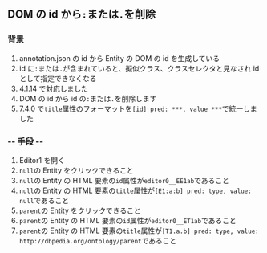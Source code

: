 ## DOM の id から`:`または`.`を削除

### 背景

1.  annotation.json の id から Entity の DOM の id を生成している
2.  id に`:`または`.`が含まれていると、擬似クラス、クラスセレクタと見なされ id として指定できなくなる
3.  4.1.14 で対応しました
4.  DOM の id から id の`:`または`.`を削除します
5.  7.4.0 で`title`属性のフォーマットを`[id] pred: ***, value ***`で統一しました

### -- 手段 --

1.  Editor1 を開く
2.  `null`の Entity をクリックできること
3.  `null`の Entity の HTML 要素の`id`属性が`editor0__EE1ab`であること
4.  `null`の Entity の HTML 要素の`title`属性が`[E1:a:b] pred: type, value: null`であること
5.  `parent`の Entity をクリックできること
6.  `parent`の Entity の HTML 要素の`id`属性が`editor0__ET1ab`であること
7.  `parent`の Entity の HTML 要素の`title`属性が`[T1.a.b] pred: type, value: http://dbpedia.org/ontology/parent`であること
